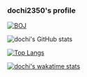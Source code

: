 ### dochi2350's profile

[![BOJ](https://bojstat.vulcan.site/v2/en/shawn050912)](https://www.acmicpc.net/user/shawn050912)

![dochi's GitHub stats](https://github-readme-stats.vercel.app/api?username=dochi2350&show_icons=true&theme=tokyonight&count_private=true)

[![Top Langs](https://github-readme-stats.vercel.app/api/top-langs/?username=dochi2350&theme=tokyonight&layout=compact&count_private=true&hide=CMake)](https://github.com/anuraghazra/github-readme-stats)

[![dochi's wakatime stats](https://github-readme-stats.vercel.app/api/wakatime?username=dochi2350)](https://github.com/anuraghazra/github-readme-stats)
